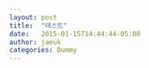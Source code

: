 ```yaml
---
layout: post
title:  "테스트"
date:   2015-01-15T14:44:44-05:00
author: jaeuk
categories: Dummy
---
```

